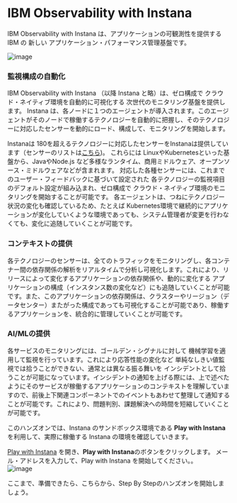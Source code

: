 # IBM Observability with Instana 

IBM Observability with Instana は、アプリケーションの可観測性を提供する IBM の 新しい アプリケーション・パフォーマンス管理基盤です。

![image](https://user-images.githubusercontent.com/22209835/114111888-14aacc00-9916-11eb-85ff-22667a629775.png)

### 監視構成の自動化
IBM Observability with Instana （以降 Instana と略）は、ゼロ構成で クラウド・ネイティブ環境を自動的に可視化する 次世代のモニタリング基盤を提供します。
Instana は、各ノードに１つのエージェントが導入されます。このエージェントがそのノードで稼働するテクノロジーを自動的に把握し、そのテクノロジーに対応したセンサーを動的にロード、構成して、モニタリングを開始します。

Instanaは 180を超えるテクノロジーに対応したセンサーをInstanaは提供しています（センサーのリストは[こちら](https://www.instana.com/supported-technologies/))。
これらには LinuxやKubernetesといった基盤から、JavaやNode.js など多様なランタイム、商用ミドルウェア、オープンソース・ミドルウェアなどが含まれます。
対応した各種センサーには、これまでのユーザー・フィードバックに基づいて設定された 各テクノロジーの監視項目のデフォルト設定が組み込まれ、ゼロ構成で クラウド・ネイティブ環境のモニタリングを開始することが可能です。
各エージェントは、つねにテクノロジー状況の変化も確認しているため、たとえば Kubernetes環境で継続的にアプリケーションが変化していくような環境であっても、システム管理者が変更を行わなくても、変化に追随していくことが可能です。

### コンテキストの提供
各テクノロジーのセンサーは、全てのトラフィックをモニタリングし、各コンテナー間の依存関係の解析をリアルタイムで分析し可視化します。これにより、リリースによって変化するアプリケーションの依存関係や、動的に変化する アプリケーションの構成（インスタンス数の変化など）にも追随していくことが可能です。また、このアプリケーションの依存関係は、クラスターやリージョン（データセンター）またがった構成であっても可視化することが可能であり、稼働するアプリケーションを、統合的に管理していくことが可能です。

### AI/MLの提供
各サービスのモニタリングには、ゴールデン・シグナルに対して 機械学習を適用して監視を行っています。これにより応答性能の変化など 単純なしきい値監視では拾うことができない、通常とは異なる振る舞いを インシデントとして拾うことが可能になっています。インシデントの通知を上げる際には、上で述べたようにそのサービスが稼働するアプリケーションのコンテキストを理解していますので、前後上下関連コンポーネントでのイベントもあわせて整理して通知することが可能です。これにより、問題判別、課題解決への時間を短縮していくことが可能です。


このハンズオンでは、Instana のサンドボックス環境である **Play with Instana** を利用して、実際に稼働する Instana の環境を確認していきます。

[Play with Instana](https://www.instana.com/getting-started-with-apm/) を開き、**Play with Instana**のボタンをクリックします。
メール・アドレスを入力して、Play with Instana を開始してください。。  
![image](https://user-images.githubusercontent.com/22209835/114133781-8cdab700-9941-11eb-93f8-0c1e6ec5656a.png)

ここまで、準備できたら、こちらから、Step By Stepのハンズオンを開始しましょう。
